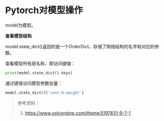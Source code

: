 # Pytorch对模型操作

model为模型。

**查看模型结构**

model.state_dict()返回的是一个OrderDict，存储了网络结构的名字和对应的参数。

查看模型所有层名称，即访问键值：
```python
print(model.state_dict().keys)
```

通过键值访问模型参数张量：

```python
model.state_dict()['conv.0.weight']
```





> 参考资料：
>
> 1. https://www.volcengine.com/theme/5197831-R-7-1
